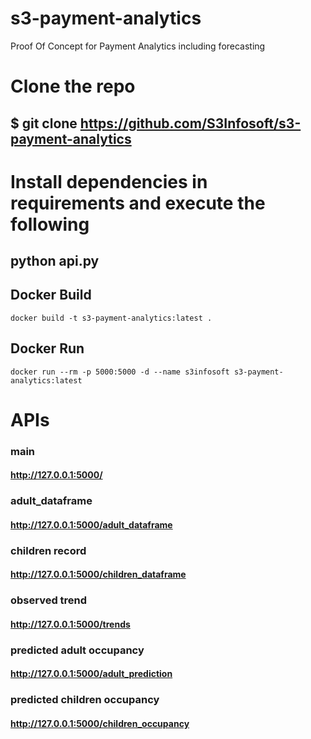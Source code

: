 # s3-payment-analytics
Proof Of Concept for Payment Analytics including forecasting

# Clone the repo

##  $ git clone https://github.com/S3Infosoft/s3-payment-analytics

# Install dependencies in requirements and execute the following

## python api.py

## Docker Build 
``` docker build -t s3-payment-analytics:latest . ```

## Docker Run
``` docker run --rm -p 5000:5000 -d --name s3infosoft s3-payment-analytics:latest ```

# APIs
### main
#### http://127.0.0.1:5000/

### adult_dataframe
#### http://127.0.0.1:5000/adult_dataframe

### children record
#### http://127.0.0.1:5000/children_dataframe

### observed trend
#### http://127.0.0.1:5000/trends

### predicted adult occupancy
#### http://127.0.0.1:5000/adult_prediction

### predicted children occupancy
#### http://127.0.0.1:5000/children_occupancy
